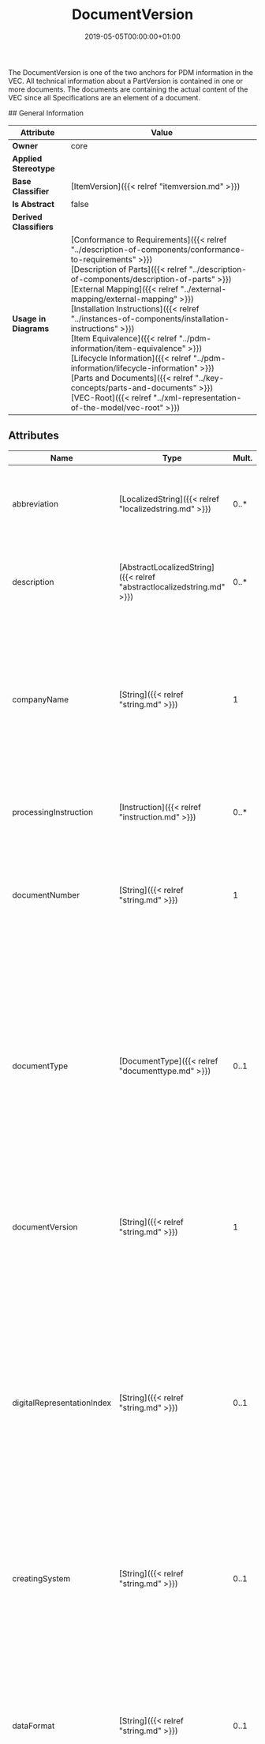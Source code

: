 ﻿---
title: DocumentVersion
toc: false
type: specs
date: "2019-05-05T00:00:00+01:00"
draft: false
menu_name: vec120

# Prev/next pager order (if `docs_section_pager` enabled in `params.toml`)
weight: 
---
<html><body><p>The DocumentVersion is one of the two anchors for PDM information in the VEC. All technical information about a PartVersion is contained in one or more documents. The documents are containing the actual content of the VEC since all Specifications are an element of a document. </p></body></html>
## General Information

| Attribute               | Value |
|-------------------------|-------|
| **Owner**               | core |
| **Applied Stereotype**  |   |
| **Base Classifier**     | [ItemVersion]({{< relref "itemversion.md" >}})<br/>  |
| **Is Abstract**         | false |
| **Derived Classifiers** |   |
| **Usage in Diagrams**   | [Conformance to Requirements]({{< relref "../description-of-components/conformance-to-requirements" >}})<br/> [Description of Parts]({{< relref "../description-of-components/description-of-parts" >}})<br/> [External Mapping]({{< relref "../external-mapping/external-mapping" >}})<br/> [Installation Instructions]({{< relref "../instances-of-components/installation-instructions" >}})<br/> [Item Equivalence]({{< relref "../pdm-information/item-equivalence" >}})<br/> [Lifecycle Information]({{< relref "../pdm-information/lifecycle-information" >}})<br/> [Parts and Documents]({{< relref "../key-concepts/parts-and-documents" >}})<br/> [VEC-Root]({{< relref "../xml-representation-of-the-model/vec-root" >}})<br/>  |

## Attributes
|  Name  |  Type  |  Mult.  |  Description  |  Owning Classifier  |
|--------|--------|---------|---------------|--------------|
|abbreviation | [LocalizedString]({{< relref "localizedstring.md" >}}) | 0..* | <html>   <head>     </head>   <body>     <p> Room for a short name of the Item. In case of a document the attribute is wanted to contain its title.      </p>    </body> </html>  | [ItemVersion]({{< relref "itemversion.md" >}}) |
|description | [AbstractLocalizedString]({{< relref "abstractlocalizedstring.md" >}}) | 0..* | <html><body><p>Room for additional, human readable information about the ItemVersion.  e.g. Buchsengehäuse 26-polig </p></body></html> | [ItemVersion]({{< relref "itemversion.md" >}}) |
|companyName | [String]({{< relref "string.md" >}}) | 1 | <html>   <head>     </head>   <body>     <p> Defines the publishing company of the ItemVersion. The companyName is part of the main identifier of an ItemVersion together with the corresponding number (partNumber or documentNumber) and version (partVersion or documentVersion).      </p>    </body> </html>  | [ItemVersion]({{< relref "itemversion.md" >}}) |
|processingInstruction | [Instruction]({{< relref "instruction.md" >}}) | 0..* | <html><body><p>Processing instructions for the application of the part or the document.  </p></body></html> | [ItemVersion]({{< relref "itemversion.md" >}}) |
|documentNumber | [String]({{< relref "string.md" >}}) | 1 | <html>   <head>     </head>   <body>     <p> The documentNumber is the major identifier of a DocumentVersion. The format is user defined and respectively company specific.       </p>  </body> </html> | [DocumentVersion]({{< relref "documentversion.md" >}}) |
|documentType | [DocumentType]({{< relref "documenttype.md" >}}) | 0..1 | <html>   <head>     </head>   <body>     <p> The type of the document, that is defined in an <i>OpenEnumeration </i>and gives a hint about the content of the document. Values for typical types of documents in the process are predefined (e.g. a part master document for the specification of a <i>PartVersion</i>).     </p>      <p> At later point, further constraint migth be attached to <i>documentType</i> defining a minimum content for certain types of documents.        </p>    </body> </html>  | [DocumentVersion]({{< relref "documentversion.md" >}}) |
|documentVersion | [String]({{< relref "string.md" >}}) | 1 | <html><body><p>The documentVersion specifies the version index of a document (see also documentNumber).  </p></body></html> | [DocumentVersion]({{< relref "documentversion.md" >}}) |
|digitalRepresentationIndex | [String]({{< relref "string.md" >}}) | 0..1 | <html>   <head>     </head>   <body>     <p> An arbitrary change index that indicates if the digital representation (the content in VEC) of this <i>DocumentVersion</i> has been changed /&#160;regenerated. This can be for example an index, a timestamp or a checksum. This allows the detection of changes in the content, even when the DocumentNumber &amp;&#160;DocumentVersion is the same.      </p>      <p> For a more detailed explanation in the context see &quot;Parts&#160;&amp;&#160;Documents&quot;. KBLFRM-837.      </p>  </body> </html> | [DocumentVersion]({{< relref "documentversion.md" >}}) |
|creatingSystem | [String]({{< relref "string.md" >}}) | 0..1 | <html><body><p>The creatingSystem specifies the computer application or the machine which is used to create the document. </p></body></html> | [DocumentVersion]({{< relref "documentversion.md" >}}) |
|dataFormat | [String]({{< relref "string.md" >}}) | 0..1 | <html>   <head>     </head>   <body>     <p> The dataFormat specifies the convention that was used to structure the information in the document. This is useful if the DocumentVersion is actually a pointer to an external document, which is not contained in the VEC or if the content of this DocumentVersion was automatically generated by the extraction of the information out of the original document.      </p>    </body> </html>  | [DocumentVersion]({{< relref "documentversion.md" >}}) |
|fileName | [String]({{< relref "string.md" >}}) | 0..1 | <html>   <head>     </head>   <body>     <p> The name of the file as it appears in the VEC-Package, including the folder structure (fully qualified name) that contains this <i>DocumentVersion</i>. If this DocumentVersion is a link to an external document (e.g. a ComponentSymbol), then the fileName attribute points to the file containing the original document. The usage of this attribute is only valid, if the original document is distributed along with the VEC-file in a VEC-Package. It must not point to any file location which is not part of the VEC-Package (e.g. a File on a central server file share).      </p>  </body> </html> | [DocumentVersion]({{< relref "documentversion.md" >}}) |
|location | [String]({{< relref "string.md" >}}) | 0..1 | <html>   <head>     </head>   <body>     <p> The location is a possibility to provide a reference to the source location of the <i>DocumentVersion</i> (e.g. a document management system or a archive system) where the original document can be found<i>.</i> The location shall be provided either as a URN&#160;or URL.       </p>      <p> &#160;      </p>  </body> </html> | [DocumentVersion]({{< relref "documentversion.md" >}}) |
|numberOfSheets | [String]({{< relref "string.md" >}}) | 0..1 | <html><body><p>The number of sheets contained in the document.  </p></body></html> | [DocumentVersion]({{< relref "documentversion.md" >}}) |

## Outgoing Relations
|    Type  |   Role   |   Mult.   |   Mult.   |   Description   |
|----------|----------|-----------|-----------|-----------------|
| [PartVersion]({{< relref "partversion.md" >}}) | referencedPart | 0..* | 0..* | The association is an informative link which PartVersions are described by the DocumentVersion.   |
| [ItemEquivalence]({{< relref "itemequivalence.md" >}}) | itemEquivalence | 0..* | 1 | Specifies ItemEquivalances defined by the DocumentVersion.  |
| [DocumentVersion]({{< relref "documentversion.md" >}}) | relatedDocument | 0..* | 0..* | The association is an informative link which DocumentVersion are related to each other (e.g. by derivation, A Harness-Drawing is related to a 3D-Model).   |
| [SheetOrChapter]({{< relref "sheetorchapter.md" >}}) | sheetOrChapter | 0..* | 1 | Specifies SheetOrChapters defined in this DocumentVersion. These are especially useful if the DocumentVersion represents an external reference.   |
| [Specification]({{< relref "specification.md" >}}) | specification | 0..* | 0..1 | Specifies the Specifications contained in the DocumentVersion. All structured, technical information in the VEC is described by such Specifications.   |
##  Incoming Relations
|    Type  |   Mult.  |   Role    |   Mult.   |   Description  |
|----------|----------|-----------|-----------|----------------|
| [RequirementsConformanceStatement]({{< relref "requirementsconformancestatement.md" >}}) |  |  | 1 | <html>   <head>     </head>   <body> References the <i>DocumentVersion</i> that contains the requirements to which a conformance statement shall be expressed.</body> </html> |
| [VecContent]({{< relref "veccontent.md" >}}) | 1 | documentVersion | 0..* | Specifies the DocumentVersions contained in the VEC-file.   |
| [ExternalMappingSpecification]({{< relref "externalmappingspecification.md" >}}) | 0..* | mappedDocument | 1 | <html>   <head>     </head>   <body>     <p> Reference to the <i>DocumentVersion</i> that represents the external data source that connected to the VEC content by the <i>ExternalMappingSpecification</i>.      </p>    </body> </html>  |
| [DocumentBasedInstruction]({{< relref "documentbasedinstruction.md" >}}) | 0..* | referencedDocument | 1 | References the DocumentVersion that is used as an Instruction.  |
| [ExtendableElement]({{< relref "extendableelement.md" >}}) | 0..* | referencedExternalDocuments | 0..* | <html>   <head>     </head>   <body>     <p> This association allows all <i>ExtendableElements</i> in the VEC&#160;to reference <i>DocumentVersions </i>as &quot;external reference&quot;.      </p>      <p> This association shall be used for the extension of elements in the VEC&#160;with information that can not be represented in the VEC&#160;in an appropriate way, but can be expressed in some external format (e.g. a specific symbol for a <i>ComponentNode</i>).       </p>      <p> D<i>ocumentVersions</i> referenced by this association shall not contain any <i>Specifications.</i>      </p>      <p> This association is no replacement for associations with a more precise semantic like the <i>DocumentBasedInstruction</i> or the associations between <i>PartVersion </i>and <i>DocumentVersion.</i>      </p>      <p> &#160;      </p>  </body> </html> |
| [DocumentVersion]({{< relref "documentversion.md" >}}) | 0..* | relatedDocument | 0..* | The association is an informative link which DocumentVersion are related to each other (e.g. by derivation, A Harness-Drawing is related to a 3D-Model).   |
